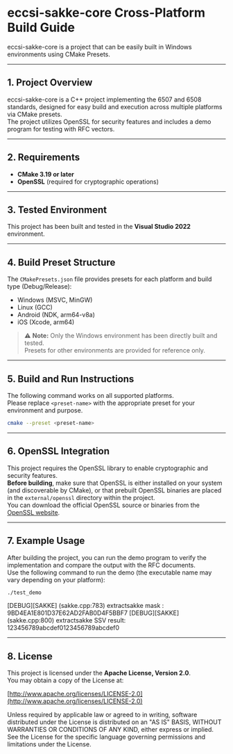 # eccsi-sakke-core Cross-Platform Build Guide

eccsi-sakke-core is a project that can be easily built in Windows environments using CMake Presets.

---

## 1. Project Overview

eccsi-sakke-core is a C++ project implementing the 6507 and 6508 standards, designed for easy build and execution across multiple platforms via CMake presets.  
The project utilizes OpenSSL for security features and includes a demo program for testing with RFC vectors.

---

## 2. Requirements

- **CMake 3.19 or later**
- **OpenSSL** (required for cryptographic operations)

---

## 3. Tested Environment

This project has been built and tested in the **Visual Studio 2022** environment.

---

## 4. Build Preset Structure

The `CMakePresets.json` file provides presets for each platform and build type (Debug/Release):

- Windows (MSVC, MinGW)
- Linux (GCC)
- Android (NDK, arm64-v8a)
- iOS (Xcode, arm64)

> ⚠️ **Note:** Only the Windows environment has been directly built and tested.  
> Presets for other environments are provided for reference only.

---

## 5. Build and Run Instructions

The following command works on all supported platforms.  
Please replace `<preset-name>` with the appropriate preset for your environment and purpose.

```sh
cmake --preset <preset-name>
```

---

## 6. OpenSSL Integration

This project requires the OpenSSL library to enable cryptographic and security features.  
**Before building**, make sure that OpenSSL is either installed on your system (and discoverable by CMake), or that prebuilt OpenSSL binaries are placed in the `external/openssl` directory within the project.  
You can download the official OpenSSL source or binaries from the [OpenSSL website](https://www.openssl.org/).

---

## 7. Example Usage

After building the project, you can run the demo program to verify the implementation and compare the output with the RFC documents.  
Use the following command to run the demo (the executable name may vary depending on your platform):

```sh
./test_demo
```

[DEBUG][SAKKE] (sakke.cpp:783) extractsakke mask :  9BD4EA1E801D37E62AD2FAB0D4F5BBF7
[DEBUG][SAKKE] (sakke.cpp:800) extractsakke SSV result: 123456789abcdef0123456789abcdef0

---

## 8. License

This project is licensed under the **Apache License, Version 2.0**.  
You may obtain a copy of the License at:

[http://www.apache.org/licenses/LICENSE-2.0](http://www.apache.org/licenses/LICENSE-2.0)

Unless required by applicable law or agreed to in writing, software distributed under the License is distributed on an "AS IS" BASIS, WITHOUT WARRANTIES OR CONDITIONS OF ANY KIND, either express or implied.  
See the License for the specific language governing permissions and limitations under the License.
